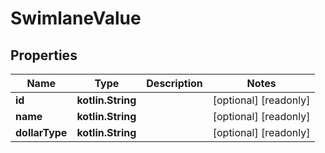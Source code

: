 
# SwimlaneValue

## Properties
Name | Type | Description | Notes
------------ | ------------- | ------------- | -------------
**id** | **kotlin.String** |  |  [optional] [readonly]
**name** | **kotlin.String** |  |  [optional] [readonly]
**dollarType** | **kotlin.String** |  |  [optional] [readonly]




